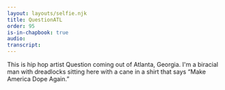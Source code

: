```yaml
---
layout: layouts/selfie.njk
title: QuestionATL
order: 95
is-in-chapbook: true
audio:
transcript:
---
```


This is hip hop artist Question coming out of Atlanta, Georgia. I'm a biracial man with dreadlocks sitting here with a cane in a shirt that says “Make America Dope Again.”
